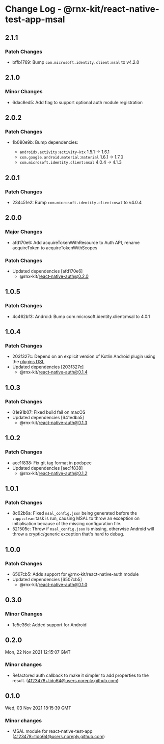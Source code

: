 # Change Log - @rnx-kit/react-native-test-app-msal

## 2.1.1

### Patch Changes

- bffb1769: Bump `com.microsoft.identity.client:msal` to v4.2.0

## 2.1.0

### Minor Changes

- 6dac8ed5: Add flag to support optional auth module registration

## 2.0.2

### Patch Changes

- 1b080e9b: Bump dependencies:

  - `androidx.activity:activity-ktx` 1.5.1 -> 1.6.1
  - `com.google.android.material:material` 1.6.1 -> 1.7.0
  - `com.microsoft.identity.client:msal` 4.0.4 -> 4.1.3

## 2.0.1

### Patch Changes

- 234c51e2: Bump `com.microsoft.identity.client:msal` to v4.0.4

## 2.0.0

### Major Changes

- afd170e6: Add acquireTokenWithResource to Auth API, rename acquireToken to acquireTokenWithScopes

### Patch Changes

- Updated dependencies [afd170e6]
  - @rnx-kit/react-native-auth@0.2.0

## 1.0.5

### Patch Changes

- 4c462bf3: Android: Bump com.microsoft.identity.client:msal to 4.0.1

## 1.0.4

### Patch Changes

- 203f327c: Depend on an explicit version of Kotlin Android plugin using the [plugins DSL](https://docs.gradle.org/current/userguide/plugins.html#sec:plugins_block)
- Updated dependencies [203f327c]
  - @rnx-kit/react-native-auth@0.1.4

## 1.0.3

### Patch Changes

- 01e91b07: Fixed build fail on macOS
- Updated dependencies [641edba5]
  - @rnx-kit/react-native-auth@0.1.3

## 1.0.2

### Patch Changes

- aec1f838: Fix git tag format in podspec
- Updated dependencies [aec1f838]
  - @rnx-kit/react-native-auth@0.1.2

## 1.0.1

### Patch Changes

- 8c62b6a: Fixed `msal_config.json` being generated before the `:app:clean` task is run, causing MSAL to throw an exception on initialisation because of the missing configuration file.
- 521505c: Throw if `msal_config.json` is missing, otherwise Android will throw a cryptic/generic exception that's hard to debug.

## 1.0.0

### Patch Changes

- 6507cb5: Adds support for @rnx-kit/react-native-auth module
- Updated dependencies [6507cb5]
  - @rnx-kit/react-native-auth@0.1.0

## 0.3.0

### Minor Changes

- 1c5e36d: Added support for Android

## 0.2.0

Mon, 22 Nov 2021 12:15:07 GMT

### Minor changes

- Refactored auth callback to make it simpler to add properties to the result. (4123478+tido64@users.noreply.github.com)

## 0.1.0

Wed, 03 Nov 2021 18:15:39 GMT

### Minor changes

- MSAL module for react-native-test-app (4123478+tido64@users.noreply.github.com)
